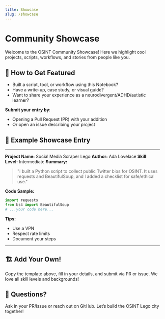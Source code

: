 ```yaml
---
title: Showcase
slug: /showcase
---
```


# Community Showcase

Welcome to the OSINT Community Showcase! Here we highlight cool projects, scripts, workflows, and stories from people like you.

## 🧩 How to Get Featured
- Built a script, tool, or workflow using this Notebook?
- Have a write-up, case study, or visual guide?
- Want to share your experience as a neurodivergent/ADHD/autistic learner?

**Submit your entry by:**
- Opening a Pull Request (PR) with your addition
- Or open an issue describing your project

## 🌟 Example Showcase Entry
---
**Project Name:** Social Media Scraper Lego
**Author:** Ada Lovelace
**Skill Level:** Intermediate
**Summary:**
> "I built a Python script to collect public Twitter bios for OSINT. It uses requests and BeautifulSoup, and I added a checklist for safe/ethical use."

**Code Sample:**
```python
import requests
from bs4 import BeautifulSoup
# ...your code here...
```

**Tips:**
- Use a VPN
- Respect rate limits
- Document your steps
---

## 🏗️ Add Your Own!
Copy the template above, fill in your details, and submit via PR or issue. We love all skill levels and backgrounds!

## 💬 Questions?
Ask in your PR/issue or reach out on GitHub. Let’s build the OSINT Lego city together!
